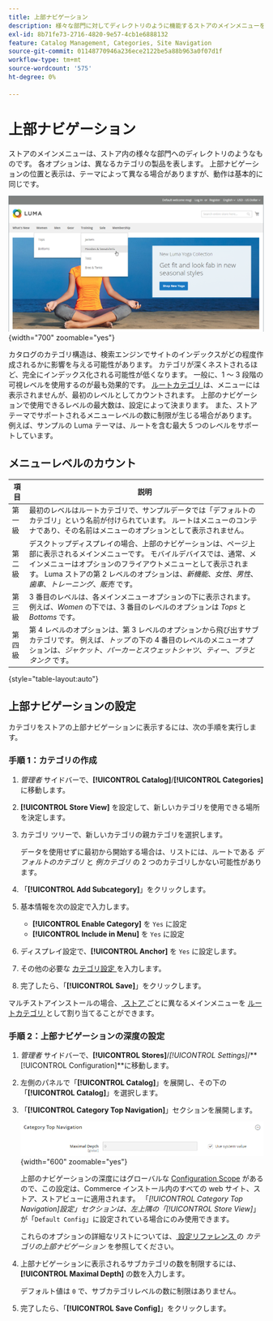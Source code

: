 ```yaml
---
title: 上部ナビゲーション
description: 様々な部門に対してディレクトリのように機能するストアのメインメニューを定義する方法について説明します。
exl-id: 8b71fe73-2716-4820-9e57-4cb1e6888132
feature: Catalog Management, Categories, Site Navigation
source-git-commit: 01148770946a236ece2122be5a88b963a0f07d1f
workflow-type: tm+mt
source-wordcount: '575'
ht-degree: 0%

---
```


# 上部ナビゲーション

ストアのメインメニューは、ストア内の様々な部門へのディレクトリのようなものです。 各オプションは、異なるカテゴリの製品を表します。 上部ナビゲーションの位置と表示は、テーマによって異なる場合がありますが、動作は基本的に同じです。

![ 上部ナビゲーション ](./assets/storefront-top-navigation.png){width="700" zoomable="yes"}

カタログのカテゴリ構造は、検索エンジンでサイトのインデックスがどの程度作成されるかに影響を与える可能性があります。 カテゴリが深くネストされるほど、完全にインデックス化される可能性が低くなります。 一般に、1 ～ 3 段階の可視レベルを使用するのが最も効果的です。 [ ルートカテゴリ ](category-root.md) は、メニューには表示されませんが、最初のレベルとしてカウントされます。 上部のナビゲーションで使用できるレベルの最大数は、設定によって決まります。 また、ストアテーマでサポートされるメニューレベルの数に制限が生じる場合があります。 例えば、サンプルの Luma テーマは、ルートを含む最大 5 つのレベルをサポートしています。

## メニューレベルのカウント

| 項目 | 説明 |
|--- |--- |
| 第一級 | 最初のレベルはルートカテゴリで、サンプルデータでは「デフォルトのカテゴリ」という名前が付けられています。 ルートはメニューのコンテナであり、その名前はメニューのオプションとして表示されません。 |
| 第二級 | デスクトップディスプレイの場合、上部のナビゲーションは、ページ上部に表示されるメインメニューです。 モバイルデバイスでは、通常、メインメニューはオプションのフライアウトメニューとして表示されます。 Luma ストアの第 2 レベルのオプションは、_新機能_、_女性_、_男性_、_歯車_、_トレーニング_、_販売_ です。 |
| 第三級 | 3 番目のレベルは、各メインメニューオプションの下に表示されます。 例えば、_Women_ の下では、3 番目のレベルのオプションは _Tops_ と _Bottoms_ です。 |
| 第四級 | 第 4 レベルのオプションは、第 3 レベルのオプションから飛び出すサブカテゴリです。 例えば、_トップ_ の下の 4 番目のレベルのメニューオプションは、_ジャケット_、_パーカーとスウェットシャツ_、_ティー_、_ブラとタンク_ です。 |

{style="table-layout:auto"}

## 上部ナビゲーションの設定

カテゴリをストアの上部ナビゲーションに表示するには、次の手順を実行します。

### 手順 1：カテゴリの作成

1. _管理者_ サイドバーで、**[!UICONTROL Catalog]**/**[!UICONTROL Categories]** に移動します。

1. **[!UICONTROL Store View]** を設定して、新しいカテゴリを使用できる場所を決定します。

1. カテゴリ ツリーで、新しいカテゴリの親カテゴリを選択します。

   データを使用せずに最初から開始する場合は、リストには、ルートである _デフォルトのカテゴリ_ と _例カテゴリ_ の 2 つのカテゴリしかない可能性があります。

1. 「**[!UICONTROL Add Subcategory]**」をクリックします。

1. 基本情報を次の設定で入力します。

   - **[!UICONTROL Enable Category]** を `Yes` に設定
   - **[!UICONTROL Include in Menu]** を `Yes` に設定

1. ディスプレイ設定で、**[!UICONTROL Anchor]** を `Yes` に設定します。

1. その他の必要な [ カテゴリ設定 ](category-create.md) を入力します。

1. 完了したら、「**[!UICONTROL Save]**」をクリックします。

マルチストアインストールの場合、[ ストア ](../stores-purchase/stores.md#add-stores) ごとに異なるメインメニューを [ ルートカテゴリ ](category-root.md) として割り当てることができます。

### 手順 2：上部ナビゲーションの深度の設定

1. _管理者_ サイドバーで、**[!UICONTROL Stores]**/_[!UICONTROL Settings]_/**[!UICONTROL Configuration]**に移動します。

1. 左側のパネルで「**[!UICONTROL Catalog]**」を展開し、その下の「**[!UICONTROL Catalog]**」を選択します。

1. 「**[!UICONTROL Category Top Navigation]**」セクションを展開します。

   ![ カテゴリのトップ ナビゲーション ](../configuration-reference/catalog/assets/catalog-category-top-navigation.png){width="600" zoomable="yes"}

   上部のナビゲーションの深度にはグローバルな [Configuration Scope](../getting-started/websites-stores-views.md#scope-settings) があるので、この設定は、Commerce インストール内のすべての web サイト、ストア、ストアビューに適用されます。 「_[!UICONTROL Category Top Navigation]_設定」セクションは、左上隅の「_[!UICONTROL Store View]_」が「`Default Config`」に設定されている場合にのみ使用できます。

   これらのオプションの詳細なリストについては、[ 設定リファレンス ](../configuration-reference/catalog/catalog.md#layered-navigation) の _カテゴリの上部ナビゲーション_ を参照してください。

1. 上部ナビゲーションに表示されるサブカテゴリの数を制限するには、**[!UICONTROL Maximal Depth]** の数を入力します。

   デフォルト値は `0` で、サブカテゴリレベルの数に制限はありません。

1. 完了したら、「**[!UICONTROL Save Config]**」をクリックします。
